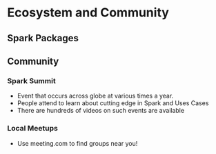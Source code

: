 # Ecosystem and Community

## Spark Packages 



## Community

### Spark Summit

- Event that occurs across globe at various times a year.
- People attend to learn about cutting edge in Spark and Uses Cases
- There are hundreds of videos on such events are available

### Local Meetups

- Use meeting.com to find groups near you!